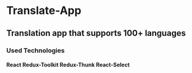 # Translate-App

## Translation app that supports 100+ languages

### Used Technologies

#### React Redux-Toolkit Redux-Thunk React-Select